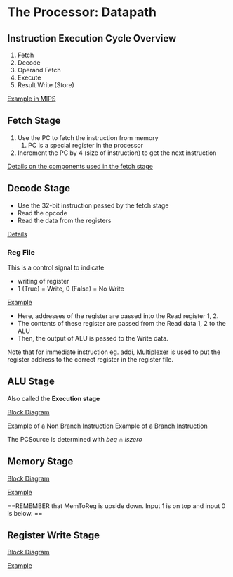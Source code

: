 # The Processor: Datapath

<span class="center-menu">[](Lect11_Datapath_full.pdf#page=1%5C%7CLecture%20PDF)</span>

## Instruction Execution Cycle Overview

1. Fetch
2. Decode
3. Operand Fetch
4. Execute
5. Result Write (Store)

[Example in MIPS](Lect11_Datapath_full.pdf#page=7%5C%7CExample%20in%20MIPS)

## Fetch Stage

1. Use the PC to fetch the instruction from memory
	1. PC is a special register in the processor
2. Increment the PC by 4 (size of instruction) to get the next instruction 

[Details on the components used in the fetch stage](Lect11_Datapath_full.pdf#page=15%5C%7CDetails%20on%20the%20components%20used%20in%20the%20fetch%20stage)

## Decode Stage

- Use the 32-bit instruction passed by the fetch stage
- Read the opcode
- Read the data from the registers

[Details](Lect11_Datapath_full.pdf#page=19%5C%7CDetails)

### Reg File

This is a control signal to indicate

- writing of register
- 1 (True) = Write, 0 (False) = No Write

[Example](Lect11_Datapath_full.pdf#page=23%5C%7CExample)

- Here, addresses of the register are passed into the Read register 1, 2. 
- The contents of these register are passed from the Read data 1, 2 to the ALU
- Then, the output of ALU is passed to the Write data.

Note that for immediate instruction eg. addi, [Multiplexer](Lect11_Datapath_full.pdf#page=25%5C%7CMultiplexer) is used to put the register address to the correct register in the register file.

## ALU Stage 

Also called the **Execution stage**

[Block Diagram](Lect11_Datapath_full.pdf#page=32%5C%7CBlock%20Diagram)

Example of a [Non Branch Instruction](Lect11_Datapath_full.pdf#page=34%5C%7CNon-Branch%20Instruction)
Example of a [Branch Instruction](Lect11_Datapath_full.pdf#page=35%5C%7CBranch%20Instruction)

The PCSource is determined with $beq \cap iszero$
## Memory Stage

[Block Diagram](Lect11_Datapath_full.pdf#page=38%5C%7CBlock%20Diagram)

[Example](Lect11_Datapath_full.pdf#page=40%5C%7CExample)

==REMEMBER that MemToReg is upside down. Input 1 is on top and input 0 is below. [](Lect11_Datapath_full.pdf#page=42%5C%7CSee%20Here)==

##  Register Write Stage

[Block Diagram](Lect11_Datapath_full.pdf#page=44%5C%7CBlock%20Diagram)

[Example](Lect11_Datapath_full.pdf#page=40%5C%7CExample)
